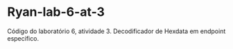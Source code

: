 # Ryan-lab-6-at-3
Código do laboratório 6, atividade 3. Decodificador de Hexdata em endpoint especifico.
